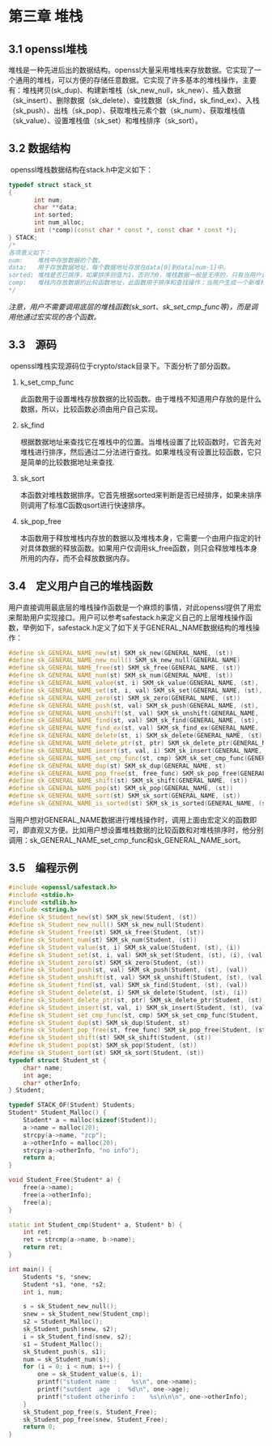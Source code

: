 # 第三章 堆栈

## 3.1  openssl堆栈

​	堆栈是一种先进后出的数据结构。openssl大量采用堆栈来存放数据。它实现了一个通用的堆栈，可以方便的存储任意数据。它实现了许多基本的堆栈操作，主要有：堆栈拷贝(sk_dup)、构建新堆栈（sk_new_null，sk_new）、插入数据（sk_insert）、删除数据（sk_delete）、查找数据（sk_find，sk_find_ex）、入栈（sk_push）、出栈（sk_pop）、获取堆栈元素个数（sk_num）、获取堆栈值（sk_value）、设置堆栈值（sk_set）和堆栈排序（sk_sort）。

## 3.2  数据结构

​	openssl堆栈数据结构在stack.h中定义如下：

```cpp
typedef struct stack_st
{
       int num;
       char **data;
       int sorted;
       int num_alloc;
       int (*comp)(const char * const *, const char * const *);
} STACK;
/*
各项意义如下：
num:	堆栈中存放数据的个数。
data:	用于存放数据地址，每个数据地址存放在data[0]到data[num-1]中。
sorted:	堆栈是否已排序，如果排序则值为1，否则为0，堆栈数据一般是无序的，只有当用户调用了sk_sort操作，其值才为1。
comp:	堆栈内存放数据的比较函数地址，此函数用于排序和查找操作；当用户生成一个新堆栈时，可以指定comp为用户实现的一个比较函数；或当堆栈已经存在时通过调用sk_set_cmp_func函数来重新指定比较函数。
*/
```

​	*注意，用户不需要调用底层的堆栈函数(sk_sort、sk_set_cmp_func等)，而是调用他通过宏实现的各个函数。*

## 3.3    源码

​	openssl堆栈实现源码位于crypto/stack目录下。下面分析了部分函数。

1. k_set_cmp_func

   此函数用于设置堆栈存放数据的比较函数。由于堆栈不知道用户存放的是什么数据，所以，比较函数必须由用户自己实现。

2. sk_find

   根据数据地址来查找它在堆栈中的位置。当堆栈设置了比较函数时，它首先对堆栈进行排序，然后通过二分法进行查找。如果堆栈没有设置比较函数，它只是简单的比较数据地址来查找.

3. sk_sort

   本函数对堆栈数据排序。它首先根据sorted来判断是否已经排序，如果未排序则调用了标准C函数qsort进行快速排序。

4. sk_pop_free

   本函数用于释放堆栈内存放的数据以及堆栈本身，它需要一个由用户指定的针对具体数据的释放函数。如果用户仅调用sk_free函数，则只会释放堆栈本身所用的内存，而不会释放数据内存。

## 3.4    定义用户自己的堆栈函数

​	用户直接调用最底层的堆栈操作函数是一个麻烦的事情，对此openssl提供了用宏来帮助用户实现接口。用户可以参考safestack.h来定义自己的上层堆栈操作函数，举例如下，safestack.h定义了如下关于GENERAL_NAME数据结构的堆栈操作：

```cpp
#define sk_GENERAL_NAME_new(st) SKM_sk_new(GENERAL_NAME, (st))
#define sk_GENERAL_NAME_new_null() SKM_sk_new_null(GENERAL_NAME)
#define sk_GENERAL_NAME_free(st) SKM_sk_free(GENERAL_NAME, (st))
#define sk_GENERAL_NAME_num(st) SKM_sk_num(GENERAL_NAME, (st))
#define sk_GENERAL_NAME_value(st, i) SKM_sk_value(GENERAL_NAME, (st), (i))
#define sk_GENERAL_NAME_set(st, i, val) SKM_sk_set(GENERAL_NAME, (st), (i), (val))
#define sk_GENERAL_NAME_zero(st) SKM_sk_zero(GENERAL_NAME, (st))
#define sk_GENERAL_NAME_push(st, val) SKM_sk_push(GENERAL_NAME, (st), (val))
#define sk_GENERAL_NAME_unshift(st, val) SKM_sk_unshift(GENERAL_NAME, (st), (val))
#define sk_GENERAL_NAME_find(st, val) SKM_sk_find(GENERAL_NAME, (st), (val))
#define sk_GENERAL_NAME_find_ex(st, val) SKM_sk_find_ex(GENERAL_NAME, (st), (val))
#define sk_GENERAL_NAME_delete(st, i) SKM_sk_delete(GENERAL_NAME, (st), (i))
#define sk_GENERAL_NAME_delete_ptr(st, ptr) SKM_sk_delete_ptr(GENERAL_NAME, (st), (ptr))
#define sk_GENERAL_NAME_insert(st, val, i) SKM_sk_insert(GENERAL_NAME, (st), (val), (i))
#define sk_GENERAL_NAME_set_cmp_func(st, cmp) SKM_sk_set_cmp_func(GENERAL_NAME, (st), (cmp))
#define sk_GENERAL_NAME_dup(st) SKM_sk_dup(GENERAL_NAME, st)
#define sk_GENERAL_NAME_pop_free(st, free_func) SKM_sk_pop_free(GENERAL_NAME, (st), (free_func))
#define sk_GENERAL_NAME_shift(st) SKM_sk_shift(GENERAL_NAME, (st))
#define sk_GENERAL_NAME_pop(st) SKM_sk_pop(GENERAL_NAME, (st))
#define sk_GENERAL_NAME_sort(st) SKM_sk_sort(GENERAL_NAME, (st))
#define sk_GENERAL_NAME_is_sorted(st) SKM_sk_is_sorted(GENERAL_NAME, (st))
```

​	当用户想对GENERAL_NAME数据进行堆栈操作时，调用上面由宏定义的函数即可，即直观又方便。比如用户想设置堆栈数据的比较函数和对堆栈排序时，他分别调用：sk_GENERAL_NAME_set_cmp_func和sk_GENERAL_NAME_sort。

## 3.5    编程示例

```cpp
#include <openssl/safestack.h>
#include <stdio.h>
#include <stdlib.h>
#include <string.h>
#define sk_Student_new(st) SKM_sk_new(Student, (st))
#define sk_Student_new_null() SKM_sk_new_null(Student)
#define sk_Student_free(st) SKM_sk_free(Student, (st))
#define sk_Student_num(st) SKM_sk_num(Student, (st))
#define sk_Student_value(st, i) SKM_sk_value(Student, (st), (i))
#define sk_Student_set(st, i, val) SKM_sk_set(Student, (st), (i), (val))
#define sk_Student_zero(st) SKM_sk_zero(Student, (st))
#define sk_Student_push(st, val) SKM_sk_push(Student, (st), (val))
#define sk_Student_unshift(st, val) SKM_sk_unshift(Student, (st), (val))
#define sk_Student_find(st, val) SKM_sk_find(Student, (st), (val))
#define sk_Student_delete(st, i) SKM_sk_delete(Student, (st), (i))
#define sk_Student_delete_ptr(st, ptr) SKM_sk_delete_ptr(Student, (st), (ptr))
#define sk_Student_insert(st, val, i) SKM_sk_insert(Student, (st), (val), (i))
#define sk_Student_set_cmp_func(st, cmp) SKM_sk_set_cmp_func(Student, (st), (cmp))
#define sk_Student_dup(st) SKM_sk_dup(Student, st)
#define sk_Student_pop_free(st, free_func) SKM_sk_pop_free(Student, (st), (free_func))
#define sk_Student_shift(st) SKM_sk_shift(Student, (st))
#define sk_Student_pop(st) SKM_sk_pop(Student, (st))
#define sk_Student_sort(st) SKM_sk_sort(Student, (st))
typedef struct Student_st {
    char* name;
    int age;
    char* otherInfo;
} Student;

typedef STACK_OF(Student) Students;
Student* Student_Malloc() {
    Student* a = malloc(sizeof(Student));
    a->name = malloc(20);
    strcpy(a->name, "zcp");
    a->otherInfo = malloc(20);
    strcpy(a->otherInfo, "no info");
    return a;
}

void Student_Free(Student* a) {
    free(a->name);
    free(a->otherInfo);
    free(a);
}

static int Student_cmp(Student* a, Student* b) {
    int ret;
    ret = strcmp(a->name, b->name);
    return ret;
}

int main() {
    Students *s, *snew;
    Student *s1, *one, *s2;
    int i, num;

    s = sk_Student_new_null();
    snew = sk_Student_new(Student_cmp);
    s2 = Student_Malloc();
    sk_Student_push(snew, s2);
    i = sk_Student_find(snew, s2);
    s1 = Student_Malloc();
    sk_Student_push(s, s1);
    num = sk_Student_num(s);
    for (i = 0; i < num; i++) {
        one = sk_Student_value(s, i);
        printf("student name :    %s\n", one->name);
        printf("sutdent  age  :  %d\n", one->age);
        printf("student otherinfo :    %s\n\n\n", one->otherInfo);
    }
    sk_Student_pop_free(s, Student_Free);
    sk_Student_pop_free(snew, Student_Free);
    return 0;
}
```

